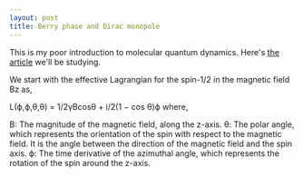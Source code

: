 ```yaml
---
layout: post
title: Berry phase and Dirac monopole
---
```


This is my poor introduction to molecular quantum dynamics. Here's [the article][article] we'll be studying.

We start with the effective Lagrangian for the spin-1/2 in the magnetic field Bz as,

L(ϕ,ϕ,θ,θ) = 1/2γBcosθ + i/2(1 − cos θ)ϕ where,

B: The magnitude of the magnetic field, along the z-axis.
θ: The polar angle, which represents the orientation of the spin with respect to the magnetic field. It is the angle between the direction of the magnetic field and the spin axis.
ϕ: The time derivative of the azimuthal angle, which represents the rotation of the spin around the z-axis.

















[article]: https://www.qipe.t.u-tokyo.ac.jp/lec_2021a_cond/2021_10_14_2.pdf